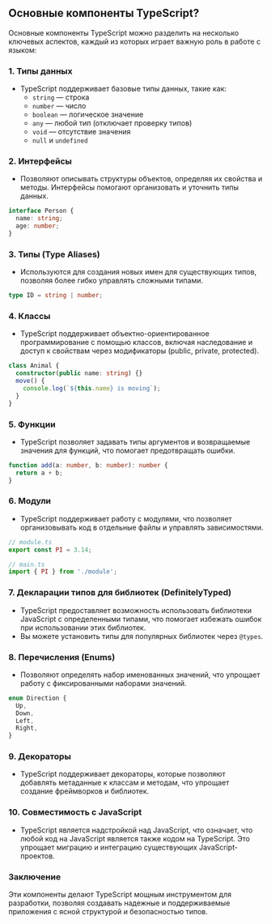 ## Основные компоненты TypeScript?

Основные компоненты TypeScript можно разделить на несколько ключевых аспектов, каждый из которых играет важную роль в работе с языком:

### 1. **Типы данных**
   - TypeScript поддерживает базовые типы данных, такие как:
     - `string` — строка
     - `number` — число
     - `boolean` — логическое значение
     - `any` — любой тип (отключает проверку типов)
     - `void` — отсутствие значения
     - `null` и `undefined`

### 2. **Интерфейсы**
   - Позволяют описывать структуры объектов, определяя их свойства и методы. Интерфейсы помогают организовать и уточнить типы данных.
   ```typescript
   interface Person {
     name: string;
     age: number;
   }
   ```

### 3. **Типы (Type Aliases)**
   - Используются для создания новых имен для существующих типов, позволяя более гибко управлять сложными типами.
   ```typescript
   type ID = string | number;
   ```

### 4. **Классы**
   - TypeScript поддерживает объектно-ориентированное программирование с помощью классов, включая наследование и доступ к свойствам через модификаторы (public, private, protected).
   ```typescript
   class Animal {
     constructor(public name: string) {}
     move() {
       console.log(`${this.name} is moving`);
     }
   }
   ```

### 5. **Функции**
   - TypeScript позволяет задавать типы аргументов и возвращаемые значения для функций, что помогает предотвращать ошибки.
   ```typescript
   function add(a: number, b: number): number {
     return a + b;
   }
   ```

### 6. **Модули**
   - TypeScript поддерживает работу с модулями, что позволяет организовывать код в отдельные файлы и управлять зависимостями.
   ```typescript
   // module.ts
   export const PI = 3.14;

   // main.ts
   import { PI } from './module';
   ```

### 7. **Декларации типов для библиотек (DefinitelyTyped)**
   - TypeScript предоставляет возможность использовать библиотеки JavaScript с определенными типами, что помогает избежать ошибок при использовании этих библиотек.
   - Вы можете установить типы для популярных библиотек через `@types`.

### 8. **Перечисления (Enums)**
   - Позволяют определять набор именованных значений, что упрощает работу с фиксированными наборами значений.
   ```typescript
   enum Direction {
     Up,
     Down,
     Left,
     Right,
   }
   ```

### 9. **Декораторы**
   - TypeScript поддерживает декораторы, которые позволяют добавлять метаданные к классам и методам, что упрощает создание фреймворков и библиотек.

### 10. **Совместимость с JavaScript**
   - TypeScript является надстройкой над JavaScript, что означает, что любой код на JavaScript является также кодом на TypeScript. Это упрощает миграцию и интеграцию существующих JavaScript-проектов.

### Заключение
Эти компоненты делают TypeScript мощным инструментом для разработки, позволяя создавать надежные и поддерживаемые приложения с ясной структурой и безопасностью типов.